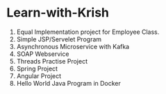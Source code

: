 # Learn-with-Krish

1. Equal Implementation project for Employee Class.
2. Simple JSP/Servelet Program
3. Asynchronous Microservice with Kafka
4. SOAP Webservice
5. Threads Practise Project
6. Spring Project
7. Angular Project
8. Hello World Java Program in Docker


